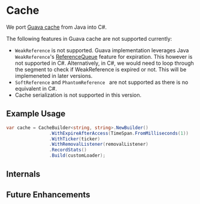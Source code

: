 ﻿# Cache

We port [Guava cache](https://github.com/google/guava/wiki/CachesExplained) from Java into C#.

The following features in Guava cache are not supported currently:
* `WeakReference` is not supported. Guava implementation leverages Java `WeakReference`'s [ReferenceQueue](https://docs.oracle.com/javase/7/docs/api/java/lang/ref/WeakReference.html) feature for expiration. This however is not supported in C#. Alternatively, in C#, we would need to loop through the segment to check if WeakReference is expired or not. This will be implemeneted in later versions.
* `SoftReference` and `PhantomReference ` are not supported as there is no equivalent in C#.
* Cache serialization is not supported in this version.

## Example Usage
```C#
var cache = CacheBuilder<string, string>.NewBuilder()
                .WithExpireAfterAccess(TimeSpan.FromMilliseconds(1))
                .WithTicker(ticker)
                .WithRemovalListener(removalListener)
                .RecordStats()
                .Build(customLoader);
```

## Internals

## Future Enhancements